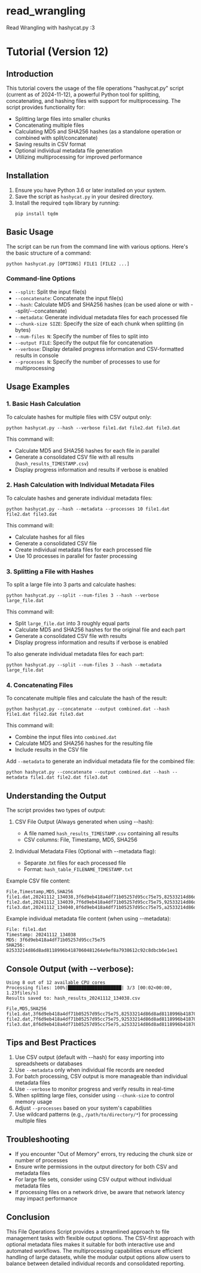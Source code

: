 # read_wrangling
Read Wrangling with hashycat.py :3

# Tutorial (Version 12)

## Introduction

This tutorial covers the usage of the file operations "hashycat.py" script (current as of 2024-11-12), a powerful Python tool for splitting, concatenating, and hashing files with support for multiprocessing. The script provides functionality for:

- Splitting large files into smaller chunks
- Concatenating multiple files
- Calculating MD5 and SHA256 hashes (as a standalone operation or combined with split/concatenate)
- Saving results in CSV format
- Optional individual metadata file generation
- Utilizing multiprocessing for improved performance

## Installation

1. Ensure you have Python 3.6 or later installed on your system.
2. Save the script as `hashycat.py` in your desired directory.
3. Install the required `tqdm` library by running:
   ```
   pip install tqdm
   ```

## Basic Usage

The script can be run from the command line with various options. Here's the basic structure of a command:

```
python hashycat.py [OPTIONS] FILE1 [FILE2 ...]
```

### Command-line Options

- `--split`: Split the input file(s)
- `--concatenate`: Concatenate the input file(s)
- `--hash`: Calculate MD5 and SHA256 hashes (can be used alone or with --split/--concatenate)
- `--metadata`: Generate individual metadata files for each processed file
- `--chunk-size SIZE`: Specify the size of each chunk when splitting (in bytes)
- `--num-files N`: Specify the number of files to split into
- `--output FILE`: Specify the output file for concatenation
- `--verbose`: Display detailed progress information and CSV-formatted results in console
- `--processes N`: Specify the number of processes to use for multiprocessing

## Usage Examples

### 1. Basic Hash Calculation

To calculate hashes for multiple files with CSV output only:

```
python hashycat.py --hash --verbose file1.dat file2.dat file3.dat
```

This command will:
- Calculate MD5 and SHA256 hashes for each file in parallel
- Generate a consolidated CSV file with all results (`hash_results_TIMESTAMP.csv`)
- Display progress information and results if verbose is enabled

### 2. Hash Calculation with Individual Metadata Files

To calculate hashes and generate individual metadata files:

```
python hashycat.py --hash --metadata --processes 10 file1.dat file2.dat file3.dat
```

This command will:
- Calculate hashes for all files
- Generate a consolidated CSV file
- Create individual metadata files for each processed file
- Use 10 processes in parallel for faster processing

### 3. Splitting a File with Hashes

To split a large file into 3 parts and calculate hashes:

```
python hashycat.py --split --num-files 3 --hash --verbose large_file.dat
```

This command will:
- Split `large_file.dat` into 3 roughly equal parts
- Calculate MD5 and SHA256 hashes for the original file and each part
- Generate a consolidated CSV file with results
- Display progress information and results if verbose is enabled

To also generate individual metadata files for each part:

```
python hashycat.py --split --num-files 3 --hash --metadata large_file.dat
```

### 4. Concatenating Files

To concatenate multiple files and calculate the hash of the result:

```
python hashycat.py --concatenate --output combined.dat --hash file1.dat file2.dat file3.dat
```

This command will:
- Combine the input files into `combined.dat`
- Calculate MD5 and SHA256 hashes for the resulting file
- Include results in the CSV file

Add `--metadata` to generate an individual metadata file for the combined file:

```
python hashycat.py --concatenate --output combined.dat --hash --metadata file1.dat file2.dat file3.dat
```

## Understanding the Output

The script provides two types of output:

1. CSV File Output (Always generated when using --hash):
   - A file named `hash_results_TIMESTAMP.csv` containing all results
   - CSV columns: File, Timestamp, MD5, SHA256

2. Individual Metadata Files (Optional with --metadata flag):
   - Separate .txt files for each processed file
   - Format: `hash_table_FILENAME_TIMESTAMP.txt`

Example CSV file content:
```csv
File,Timestamp,MD5,SHA256
file1.dat,20241112_134038,3f6d9eb418a4df71b05257d95cc75e75,82533214d86d8ad8118996b4187060481264e9ef8a7938612c92c8dbcb6e1ee1
file2.dat,20241112_134039,7f6d9eb418a4df71b05257d95cc75e75,92533214d86d8ad8118996b4187060481264e9ef8a7938612c92c8dbcb6e1ee1
file3.dat,20241112_134040,8f6d9eb418a4df71b05257d95cc75e75,a2533214d86d8ad8118996b4187060481264e9ef8a7938612c92c8dbcb6e1ee1
```

Example individual metadata file content (when using --metadata):
```
File: file1.dat
Timestamp: 20241112_134038
MD5: 3f6d9eb418a4df71b05257d95cc75e75
SHA256: 82533214d86d8ad8118996b4187060481264e9ef8a7938612c92c8dbcb6e1ee1
```

## Console Output (with --verbose):
```
Using 8 out of 12 available CPU cores
Processing files: 100%|████████████████████| 3/3 [00:02<00:00,  1.23files/s]
Results saved to: hash_results_20241112_134038.csv

File,MD5,SHA256
file1.dat,3f6d9eb418a4df71b05257d95cc75e75,82533214d86d8ad8118996b4187060481264e9ef8a7938612c92c8dbcb6e1ee1
file2.dat,7f6d9eb418a4df71b05257d95cc75e75,92533214d86d8ad8118996b4187060481264e9ef8a7938612c92c8dbcb6e1ee1
file3.dat,8f6d9eb418a4df71b05257d95cc75e75,a2533214d86d8ad8118996b4187060481264e9ef8a7938612c92c8dbcb6e1ee1
```

## Tips and Best Practices

1. Use CSV output (default with --hash) for easy importing into spreadsheets or databases
2. Use `--metadata` only when individual file records are needed
3. For batch processing, CSV output is more manageable than individual metadata files
4. Use `--verbose` to monitor progress and verify results in real-time
5. When splitting large files, consider using `--chunk-size` to control memory usage
6. Adjust `--processes` based on your system's capabilities
7. Use wildcard patterns (e.g., `/path/to/directory/*`) for processing multiple files

## Troubleshooting

- If you encounter "Out of Memory" errors, try reducing the chunk size or number of processes
- Ensure write permissions in the output directory for both CSV and metadata files
- For large file sets, consider using CSV output without individual metadata files
- If processing files on a network drive, be aware that network latency may impact performance

## Conclusion

This File Operations Script provides a streamlined approach to file management tasks with flexible output options. The CSV-first approach with optional metadata files makes it suitable for both interactive use and automated workflows. The multiprocessing capabilities ensure efficient handling of large datasets, while the modular output options allow users to balance between detailed individual records and consolidated reporting.
